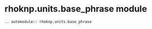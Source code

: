 # rhoknp.units.base_phrase module

```{eval-rst}
.. automodule:: rhoknp.units.base_phrase
```

```{toctree}

```
